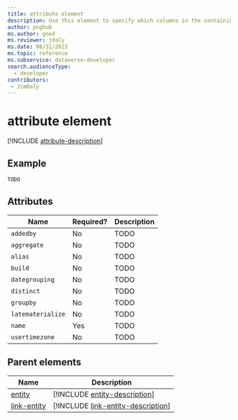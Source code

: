 ```yaml
---
title: attribute element
description: Use this element to specify which columns in the containing entity or link-entity element should be returned.
author: pnghub
ms.author: gned
ms.reviewer: jdaly
ms.date: 08/31/2023
ms.topic: reference
ms.subservice: dataverse-developer
search.audienceType: 
  - developer
contributors:
 - JimDaly
---
```

# attribute element

[!INCLUDE [attribute-description](includes/attribute-description.md)]

## Example

```xml
TODO
```

## Attributes

|Name|Required?|Description|
|---------|---------|---------|
|`addedby`|No|TODO|
|`aggregate`|No|TODO|
|`alias`|No|TODO|
|`build`|No|TODO|
|`dategrouping`|No|TODO|
|`distinct`|No|TODO|
|`groupby`|No|TODO|
|`latematerialize`|No|TODO|
|`name`|Yes|TODO|
|`usertimezone`|No|TODO|


## Parent elements

|Name|Description|
|---------|---------|
|[entity](entity.md)|[!INCLUDE [entity-description](includes/entity-description.md)]|
|[link-entity](link-entity.md)|[!INCLUDE [link-entity-description](includes/link-entity-description.md)]|